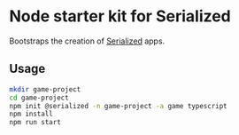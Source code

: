 # Node starter kit for Serialized

Bootstraps the creation of [Serialized](https://serialized.io) apps.  

## Usage

```bash
mkdir game-project
cd game-project
npm init @serialized -n game-project -a game typescript
npm install
npm run start
```
